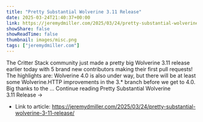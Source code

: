 ```yaml
---
title: "Pretty Substantial Wolverine 3.11 Release"
date: 2025-03-24T21:40:37+00:00
link: https://jeremydmiller.com/2025/03/24/pretty-substantial-wolverine-3-11-release/
showShare: false
showReadTime: false
thumbnail: images/misc.png
tags: ["jeremydmiller.com"]
---
```

The Critter Stack community just made a pretty big Wolverine 3.11 release earlier today with 5 brand new contributors making their first pull requests! The highlights are: Wolverine 4.0 is also under way, but there will be at least some Wolverine.HTTP improvements in the 3.* branch before we get to 4.0. Big thanks to the … Continue reading Pretty Substantial Wolverine 3.11 Release →

- Link to article: https://jeremydmiller.com/2025/03/24/pretty-substantial-wolverine-3-11-release/
